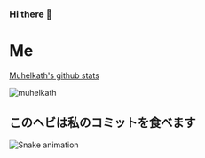 ### Hi there 👋

# Me
[Muhelkath's github stats](https://youtube.com)
<p><img align="center" src="https://github-readme-streak-stats.herokuapp.com/?user=muhelkath" alt="muhelkath" /></p> 

## このヘビは私のコミットを食べます
![Snake animation](https://github.com/muhelkath/muhelkath/blob/output/github-user-contribution.svg)
